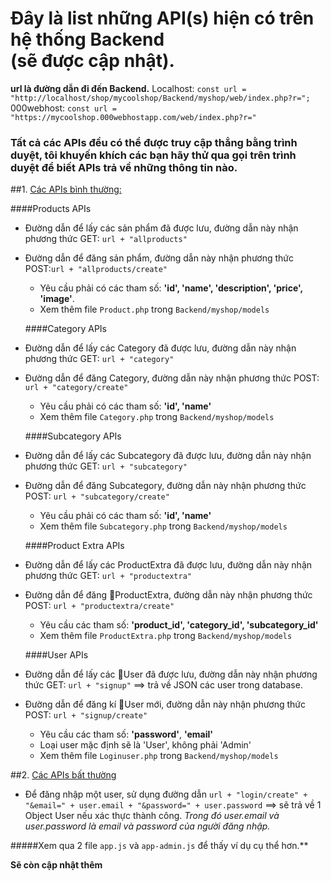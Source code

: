 # Đây là list những API(s) hiện có trên hệ thống Backend <br/>(sẽ được cập nhật).

**url là đường dẫn đi đến Backend.**
Localhost:
```const url = "http://localhost/shop/mycoolshop/Backend/myshop/web/index.php?r=";```
000webhost:
```const url = "https://mycoolshop.000webhostapp.com/web/index.php?r="```

### Tất cả các APIs đều có thể được truy cập thẳng bằng trình duyệt, tôi khuyến khích các bạn hãy thử qua gọi trên trình duyệt để biết APIs trả về những thông tin nào.

##1. <u>Các APIs bình thường:</u>

####Products APIs

- Đường dẫn để lấy các sản phẩm đã được lưu, đường dẫn này nhận phương thức GET:  ```url + "allproducts"```

- Đường dẫn để đăng sản phẩm, đường dẫn này nhận phương thức POST:``url + "allproducts/create"``

  - Yêu cầu phải có các tham số: **'id', 'name', 'description', 'price', 'image'**.
  - Xem thêm file ``Product.php`` trong ``Backend/myshop/models``

  ####Category APIs

- Đường dẫn để lấy các Category đã được lưu, đường dẫn này nhận phương thức GET:  ``url + "category"``

- Đường dẫn để đăng Category, đường dẫn này nhận phương thức POST:  ```url + "category/create"```

  -  Yêu cầu phải có các tham số: **'id', 'name'**
  - Xem thêm file ``Category.php`` trong ``Backend/myshop/models``

  ####Subcategory APIs

- Đường dẫn để lấy các Subcategory đã được lưu, đường dẫn này nhận phương thức GET:  ``url + "subcategory"``

- Đường dẫn để đăng Subcategory, đường dẫn này nhận phương thức POST:  ``url + "subcategory/create"``

  -  Yêu cầu phải có các tham số: **'id', 'name'**
  - Xem thêm file ``Subcategory.php`` trong ``Backend/myshop/models``

  ####Product Extra APIs

- Đường dẫn để lấy các ProductExtra đã được lưu, đường dẫn này nhận phương thức GET:  ``url + "productextra"``

- Đường dẫn để đăng ProductExtra, đường dẫn này nhận phương thức POST: ``url + "productextra/create"``

  - Yêu cầu các tham số: **'product_id', 'category_id', 'subcategory_id'**
  - Xem thêm file ``ProductExtra.php`` trong ``Backend/myshop/models``

  ####User APIs

- Đường dẫn để lấy các User đã được lưu, đường dẫn này nhận phương thức GET:  ``url + "signup"`` ==> trả về JSON các user trong database.

- Đường dẫn để đăng kí User mới, đường dẫn này nhận phương thức POST:  ``url + "signup/create"`` 

  - Yêu cầu các tham số: **'password'**, **'email'**
  - Loại user mặc định sẽ là 'User', không phải 'Admin'
  - Xem thêm file ``Loginuser.php`` trong ``Backend/myshop/models``

##2. <u>Các APIs bất thường</u>

- Để đăng nhập một user, sử dụng đường dẫn ``url + "login/create" + "&email=" + user.email + "&password=" + user.password`` ==> sẽ trả về 1 Object User nếu xác thực thành công.
  *Trong đó user.email và user.password là email và password của người đăng nhập.*

#####Xem qua 2 file ``app.js`` và ``app-admin.js`` để thấy ví dụ cụ thể hơn.**

**Sẽ còn cập nhật thêm**